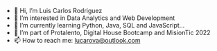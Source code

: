 - 👋 Hi, I’m Luis Carlos Rodriguez
- 👀 I’m interested in Data Analytics and Web Development
- 🌱 I’m currently learning Python, Java, SQL and JavaScript...
- 💞️ I’m part of Protalento, Digital House Bootcamp and MisionTic 2022
- 📫 How to reach me: lucarova@outlook.com

<!---
lucarova/lucarova is a ✨ special ✨ repository because its `README.md` (this file) appears on your GitHub profile.
You can click the Preview link to take a look at your changes.
--->
